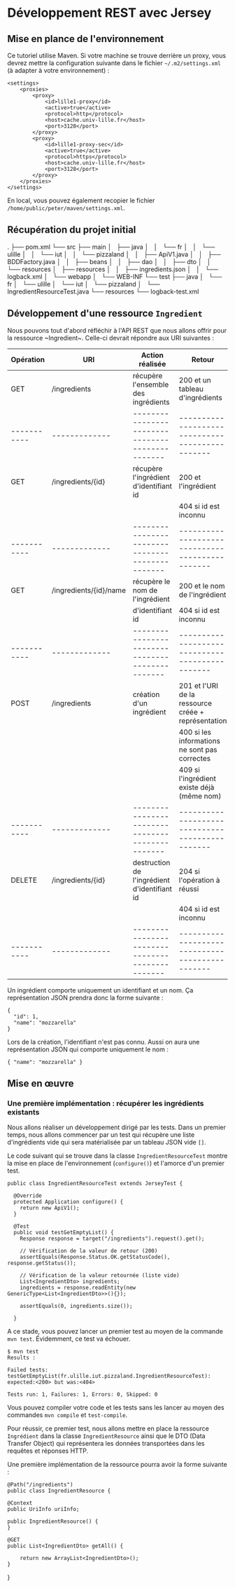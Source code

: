 # Développement REST avec Jersey

## Mise en plance de l'environnement
Ce tutoriel utilise Maven. Si votre machine se trouve derrière un
proxy, vous devrez mettre la configuration suivante dans le fichier
`~/.m2/settings.xml` (à adapter à votre environnement) :

	<settings>
		<proxies>
			<proxy>
				<id>lille1-proxy</id>
				<active>true</active>
				<protocol>http</protocol>
				<host>cache.univ-lille.fr</host>
				<port>3128</port>
			</proxy>
			<proxy>
				<id>lille1-proxy-sec</id>
				<active>true</active>
				<protocol>https</protocol>
				<host>cache.univ-lille.fr</host>
				<port>3128</port>
			</proxy>
		</proxies>
	</settings>

En local, vous pouvez également recopier le fichier `/home/public/peter/maven/settings.xml`.

## Récupération du projet initial

.
├── pom.xml
└── src
    ├── main
    │   ├── java
    │   │   └── fr
    │   │       └── ulille
    │   │           └── iut
    │   │               └── pizzaland
    │   │                   ├── ApiV1.java
    │   │                   ├── BDDFactory.java
    │   │                   ├── beans
    │   │                   ├── dao
    │   │                   ├── dto
    │   │                   └── resources
    │   ├── resources
    │   │   ├── ingredients.json
    │   │   └── logback.xml
    │   └── webapp
    │       └── WEB-INF
    └── test
        ├── java
        │   └── fr
        │       └── ulille
        │           └── iut
        │               └── pizzaland
        │                   └── IngredientResourceTest.java
        └── resources
            └── logback-test.xml

## Développement d'une ressource `Ingredient`
Nous pouvons tout d'abord réfléchir à l'API REST que nous allons offrir pour la ressource ~Ingredient~. Celle-ci devrait répondre aux URI suivantes :

| Opération | URI         | Action réalisée                               | Retour                                        |
|-----------|-------------|-----------------------------------------------|-----------------------------------------------|
| GET       | /ingredients | récupère l'ensemble des ingrédients          | 200 et un tableau d'ingrédients               |
|-----------|-------------|-----------------------------------------------|-----------------------------------------------|
| GET       | /ingredients/{id} | récupère l'ingrédient d'identifiant id  | 200 et l'ingrédient                           |
|           |             |                                               | 404 si id est inconnu                         |
|-----------|-------------|-----------------------------------------------|-----------------------------------------------|
| GET       | /ingredients/{id}/name | récupère le nom de l'ingrédient    | 200 et le nom de l'ingrédient                 |
|           |             | d'identifiant id                              | 404 si id est inconnu                         |
|-----------|-------------|-----------------------------------------------|-----------------------------------------------|
| POST      | /ingredients | création d'un ingrédient                     | 201 et l'URI de la ressource créée + représentation |
|           |             |                                               | 400 si les informations ne sont pas correctes |
|           |             |                                               | 409 si l'ingrédient existe déjà (même nom)    |
|-----------|-------------|-----------------------------------------------|-----------------------------------------------|
| DELETE    | /ingredients/{id} | destruction de l'ingrédient d'identifiant id | 204 si l'opération à réussi                   |
|           |             |                                               | 404 si id est inconnu                         |
|-----------|-------------|-----------------------------------------------|-----------------------------------------------|

Un ingrédient comporte uniquement un identifiant et un nom. Ça
représentation JSON prendra donc la forme suivante :

    {
	  "id": 1,
	  "name": "mozzarella"
	}
	
Lors de la création, l'identifiant n'est pas connu. Aussi on aura une
représentation JSON qui comporte uniquement le nom :

	{ "name": "mozzarella" }
	
## Mise en œuvre

### Une première implémentation : récupérer les ingrédients existants
Nous allons réaliser un développement dirigé par les tests. Dans un
premier temps, nous allons commencer par un test qui récupère une
liste d'ingrédients vide qui sera matérialisée par un tableau JSON
vide `[]`.

Le code suivant qui se trouve dans la classe `IngredientResourceTest`
montre la mise en place de l'environnement (`configure()`) et l'amorce
d'un premier test.

    public class IngredientResourceTest extends JerseyTest {
        
      @Override
      protected Application configure() {
        return new ApiV1();
      }

	  @Test
      public void testGetEmptyList() {
        Response response = target("/ingredients").request().get();

        // Vérification de la valeur de retour (200)
        assertEquals(Response.Status.OK.getStatusCode(), response.getStatus());
	  
	    // Vérification de la valeur retournée (liste vide)
	    List<IngredientDto> ingredients;
        ingredients = response.readEntity(new GenericType<List<IngredientDto>>(){});

        assertEquals(0, ingredients.size());

      }

A ce stade, vous pouvez lancer un premier test au moyen de la commande
`mvn test`. Évidemment, ce test va échouer.

    $ mvn test
	Results :

    Failed tests:   testGetEmptyList(fr.ulille.iut.pizzaland.IngredientResourceTest): expected:<200> but was:<404>

    Tests run: 1, Failures: 1, Errors: 0, Skipped: 0
	
Vous pouvez compiler votre code et les tests sans les lancer au moyen
des commandes `mvn compile` et `test-compile`.

Pour réussir, ce premier test, nous allons mettre en place la
ressource `Ingrédient` dans la classe `IngredientResource` ainsi que
le DTO (Data Transfer Object) qui représentera les données
transportées dans les requêtes et réponses HTTP.

Une première implémentation de la ressource pourra avoir la forme
suivante :

    @Path("/ingredients")
    public class IngredientResource {

    @Context
    public UriInfo uriInfo;

    public IngredientResource() {
    }

    @GET
    public List<IngredientDto> getAll() {

        return new ArrayList<IngredientDto>();
    }
}
